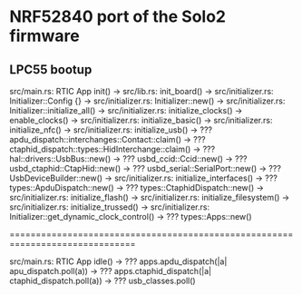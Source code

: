 # NRF52840 port of the Solo2 firmware

## LPC55 bootup

src/main.rs:		RTIC App init()
-> src/lib.rs:		init_board()
   -> src/initializer.rs:	Initializer::Config {}
   -> src/initializer.rs:	Initializer::new()
   -> src/initializer.rs:	Initializer::initialize_all()
      -> src/initializer.rs:	initialize_clocks()
         ->			enable_clocks()
      -> src/initializer.rs:	initialize_basic()
      -> src/initializer.rs:	initialize_nfc()
      -> src/initializer.rs:	initialize_usb()
         -> ???			apdu_dispatch::interchanges::Contact::claim()
         -> ???			ctaphid_dispatch::types::HidInterchange::claim()
         -> ???			hal::drivers::UsbBus::new()
         -> ???			usbd_ccid::Ccid::new()
         -> ???			usbd_ctaphid::CtapHid::new()
         -> ???			usbd_serial::SerialPort::new()
         -> ???			UsbDeviceBuilder::new()
      -> src/initializer.rs:	initialize_interfaces()
         -> ???			types::ApduDispatch::new()
         -> ???			types::CtaphidDispatch::new()
      -> src/initializer.rs:	initialize_flash()
      -> src/initializer.rs:	initialize_filesystem()
      -> src/initializer.rs:	initialize_trussed()
   -> src/initializer.rs:	Initializer::get_dynamic_clock_control()
   -> ???			types::Apps::new()

==============================================================================

src/main.rs:		RTIC App idle()
-> ???			apps.apdu_dispatch(|a| apu_dispatch.poll(a))
-> ???			apps.ctaphid_dispatch(|a| ctaphid_dispatch.poll(a))
-> ???			usb_classes.poll()
